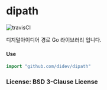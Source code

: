 # dipath

![travisCI](https://secure.travis-ci.org/didev/dipath.png)

디지털아이디어 경로 Go 라이브러리 입니다.

#### Use

```go
import "github.com/didev/dipath"
```

### License: BSD 3-Clause License